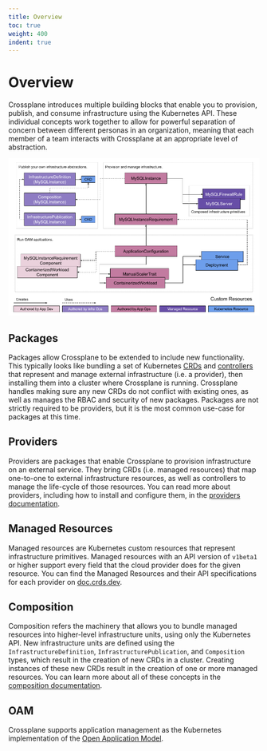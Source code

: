 ```yaml
---
title: Overview
toc: true
weight: 400
indent: true
---
```


# Overview

Crossplane introduces multiple building blocks that enable you to provision,
publish, and consume infrastructure using the Kubernetes API. These individual
concepts work together to allow for powerful separation of concern between
different personas in an organization, meaning that each member of a team
interacts with Crossplane at an appropriate level of abstraction.

![Crossplane Concepts]

## Packages

Packages allow Crossplane to be extended to include new functionality. This
typically looks like bundling a set of Kubernetes [CRDs] and [controllers] that
represent and manage external infrastructure (i.e. a provider), then installing
them into a cluster where Crossplane is running. Crossplane handles making sure
any new CRDs do not conflict with existing ones, as well as manages the RBAC and
security of new packages. Packages are not strictly required to be providers,
but it is the most common use-case for packages at this time.

## Providers

Providers are packages that enable Crossplane to provision infrastructure on an
external service. They bring CRDs (i.e. managed resources) that map one-to-one
to external infrastructure resources, as well as controllers to manage the
life-cycle of those resources. You can read more about providers, including how
to install and configure them, in the [providers documentation].

## Managed Resources

Managed resources are Kubernetes custom resources that represent infrastructure
primitives. Managed resources with an API version of `v1beta1` or higher support
every field that the cloud provider does for the given resource. You can find
the Managed Resources and their API specifications for each provider on
[doc.crds.dev]. 

## Composition

Composition refers the machinery that allows you to bundle managed resources
into higher-level infrastructure units, using only the Kubernetes API. New
infrastructure units are defined using the `InfrastructureDefinition`,
`InfrastructurePublication`, and `Composition` types, which result in the
creation of new CRDs in a cluster. Creating instances of these new CRDs result
in the creation of one or more managed resources. You can learn more about all
of these concepts in the [composition documentation].

## OAM

Crossplane supports application management as the Kubernetes implementation of
the [Open Application Model].

<!-- Named Links -->

[Crossplane Concepts]: crossplane-concepts.png
[CRDs]: https://kubernetes.io/docs/concepts/extend-kubernetes/api-extension/custom-resources/
[controllers]: https://kubernetes.io/docs/concepts/extend-kubernetes/api-extension/custom-resources/#custom-controllers
[providers documentation]: providers.md
[doc.crds.dev]: https://doc.crds.dev
[composition documentation]: composition.md
[Open Application Model]: https://oam.dev/
